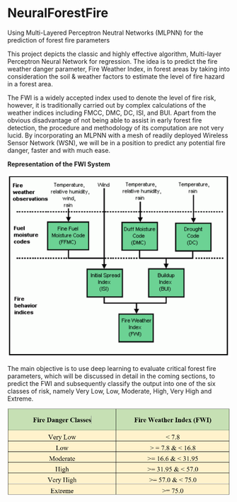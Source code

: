 # NeuralForestFire
<p>Using  Multi-Layered Perceptron Neutral Networks (MLPNN) for the prediction of forest fire parameters</p>
<p>This project depicts the classic and highly effective algorithm, Multi-layer Perceptron Neural Network for regression. The idea is to predict the fire weather danger parameter, Fire Weather Index, in forest areas by taking into consideration the soil & weather factors to estimate the level of fire hazard in a forest area.<p>

<p>The FWI is a widely accepted index used to denote the level of fire risk, however, it is traditionally carried out by complex calculations of the weather indices including FMCC, DMC, DC, ISI, and BUI. Apart from the obvious disadvantage of not being able to assist in early forest fire detection, the procedure and methodology of its computation are not very lucid. By incorporating an MLPNN with a mesh of readily deployed Wireless Sensor Network (WSN), we will be in a position to predict any potential fire danger, faster and with much ease.</p>
<b>Representation of the FWI System</b>

![](FWI_System.png)

<p>The main objective is to use deep learning to evaluate critical forest fire parameters, which will be discussed in detail in the coming sections, to predict the FWI and subsequently classify the output into one of the six classes of risk, namely Very Low, Low, Moderate, High, Very High and Extreme.</p>

![](Danger_Class.png)
